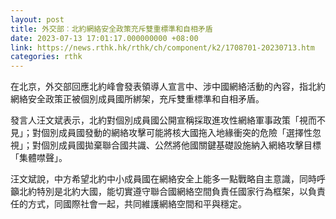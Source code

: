 ```yaml
---
layout: post
title: 外交部︰北約網絡安全政策充斥雙重標準和自相矛盾
date: 2023-07-13 17:01:17.000000000 +08:00
link: https://news.rthk.hk/rthk/ch/component/k2/1708701-20230713.htm
categories: rthk
---
```


在北京，外交部回應北約峰會發表領導人宣言中、涉中國網絡活動的內容，指北約網絡安全政策正被個別成員國所綁架，充斥雙重標準和自相矛盾。

發言人汪文斌表示，北約對個別成員國公開宣稱採取進攻性網絡軍事政策「視而不見」；對個別成員國發動的網絡攻擊可能將核大國拖入地緣衝突的危險「選擇性忽視」；對個別成員國拋棄聯合國共識、公然將他國關鍵基礎設施納入網絡攻擊目標「集體噤聲」。

汪文斌說，中方希望北約中小成員國在網絡安全上能多一點戰略自主意識，同時呼籲北約特別是北約大國，能切實遵守聯合國網絡空間負責任國家行為框架，以負責任的方式，同國際社會一起，共同維護網絡空間和平與穩定。

